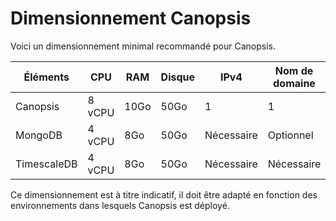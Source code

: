 # Dimensionnement Canopsis

Voici un dimensionnement minimal recommandé pour Canopsis. 

Éléments    | CPU     | RAM  | Disque | IPv4 | Nom de domaine | Certificats TLS |
------------|---------|------|--------|------|----------------|-----------------|
Canopsis    |  8 vCPU | 10Go | 50Go   | 1    | 1              | 1               |
MongoDB     |  4 vCPU |  8Go | 50Go   | Nécessaire    | Optionnel     |                 |
TimescaleDB |  4 vCPU |  8Go | 50Go   | Nécessaire    | Nécessaire              |                |

Ce dimensionnement est à titre indicatif, il doit être adapté en fonction des environnements dans lesquels Canopsis est déployé.

